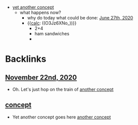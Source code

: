 - [yet another concept](<yet another concept.md>)
    - what happens now?
        - why do today what could be done: [June 27th, 2020](<June 27th, 2020.md>)
        - {{[calc](<calc.md>): ((O3Jz6XNo_))}}
            - 2+4
            - ham sandwiches
            - 

# Backlinks
## [November 22nd, 2020](<November 22nd, 2020.md>)
- Oh. Let's just hop on the train of [another concept](<another concept.md>)

## [concept](<concept.md>)
- Yet another concept goes here [another concept](<another concept.md>)

